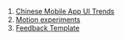1. [Chinese Mobile App UI Trends](http://dangrover.com/blog/2014/12/01/chinese-mobile-app-ui-trends.html)
1. [Motion experiments](http://www.michaelvillar.com/motion)
2. [Feedback Template](http://wonderfulfeedback.com/client/)